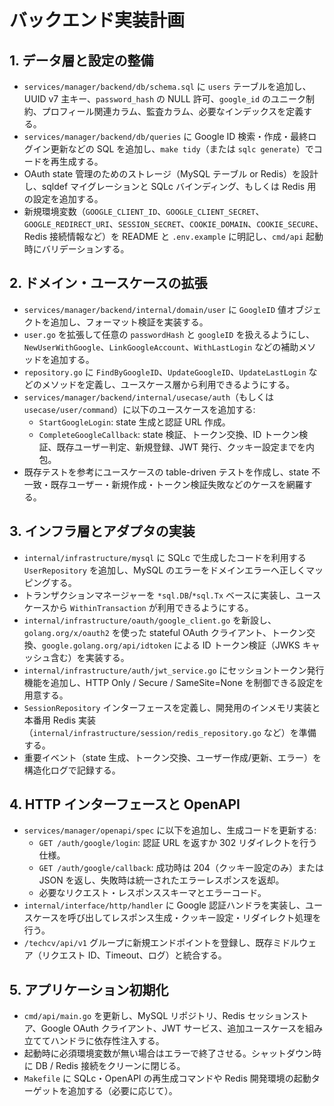 # バックエンド実装計画

## 1. データ層と設定の整備
- `services/manager/backend/db/schema.sql` に `users` テーブルを追加し、UUID v7 主キー、`password_hash` の NULL 許可、`google_id` のユニーク制約、プロフィール関連カラム、監査カラム、必要なインデックスを定義する。
- `services/manager/backend/db/queries` に Google ID 検索・作成・最終ログイン更新などの SQL を追加し、`make tidy`（または `sqlc generate`）でコードを再生成する。
- OAuth state 管理のためのストレージ（MySQL テーブル or Redis）を設計し、sqldef マイグレーションと SQLc バインディング、もしくは Redis 用の設定を追加する。
- 新規環境変数（`GOOGLE_CLIENT_ID`、`GOOGLE_CLIENT_SECRET`、`GOOGLE_REDIRECT_URI`、`SESSION_SECRET`、`COOKIE_DOMAIN`、`COOKIE_SECURE`、Redis 接続情報など）を README と `.env.example` に明記し、`cmd/api` 起動時にバリデーションする。

## 2. ドメイン・ユースケースの拡張
- `services/manager/backend/internal/domain/user` に `GoogleID` 値オブジェクトを追加し、フォーマット検証を実装する。
- `user.go` を拡張して任意の `passwordHash` と `googleID` を扱えるようにし、`NewUserWithGoogle`、`LinkGoogleAccount`、`WithLastLogin` などの補助メソッドを追加する。
- `repository.go` に `FindByGoogleID`、`UpdateGoogleID`、`UpdateLastLogin` などのメソッドを定義し、ユースケース層から利用できるようにする。
- `services/manager/backend/internal/usecase/auth`（もしくは `usecase/user/command`）に以下のユースケースを追加する:
  - `StartGoogleLogin`: state 生成と認証 URL 作成。
  - `CompleteGoogleCallback`: state 検証、トークン交換、ID トークン検証、既存ユーザー判定、新規登録、JWT 発行、クッキー設定までを内包。
- 既存テストを参考にユースケースの table-driven テストを作成し、state 不一致・既存ユーザー・新規作成・トークン検証失敗などのケースを網羅する。

## 3. インフラ層とアダプタの実装
- `internal/infrastructure/mysql` に SQLc で生成したコードを利用する `UserRepository` を追加し、MySQL のエラーをドメインエラーへ正しくマッピングする。
- トランザクションマネージャーを `*sql.DB`/`*sql.Tx` ベースに実装し、ユースケースから `WithinTransaction` が利用できるようにする。
- `internal/infrastructure/oauth/google_client.go` を新設し、`golang.org/x/oauth2` を使った stateful OAuth クライアント、トークン交換、`google.golang.org/api/idtoken` による ID トークン検証（JWKS キャッシュ含む）を実装する。
- `internal/infrastructure/auth/jwt_service.go` にセッショントークン発行機能を追加し、HTTP Only / Secure / SameSite=None を制御できる設定を用意する。
- `SessionRepository` インターフェースを定義し、開発用のインメモリ実装と本番用 Redis 実装（`internal/infrastructure/session/redis_repository.go` など）を準備する。
- 重要イベント（state 生成、トークン交換、ユーザー作成/更新、エラー）を構造化ログで記録する。

## 4. HTTP インターフェースと OpenAPI
- `services/manager/openapi/spec` に以下を追加し、生成コードを更新する:
  - `GET /auth/google/login`: 認証 URL を返すか 302 リダイレクトを行う仕様。
  - `GET /auth/google/callback`: 成功時は 204（クッキー設定のみ）または JSON を返し、失敗時は統一されたエラーレスポンスを返却。
  - 必要なリクエスト・レスポンススキーマとエラーコード。
- `internal/interface/http/handler` に Google 認証ハンドラを実装し、ユースケースを呼び出してレスポンス生成・クッキー設定・リダイレクト処理を行う。
- `/techcv/api/v1` グループに新規エンドポイントを登録し、既存ミドルウェア（リクエスト ID、Timeout、ログ）と統合する。

## 5. アプリケーション初期化
- `cmd/api/main.go` を更新し、MySQL リポジトリ、Redis セッションストア、Google OAuth クライアント、JWT サービス、追加ユースケースを組み立ててハンドラに依存性注入する。
- 起動時に必須環境変数が無い場合はエラーで終了させる。シャットダウン時に DB / Redis 接続をクリーンに閉じる。
- `Makefile` に SQLc・OpenAPI の再生成コマンドや Redis 開発環境の起動ターゲットを追加する（必要に応じて）。
